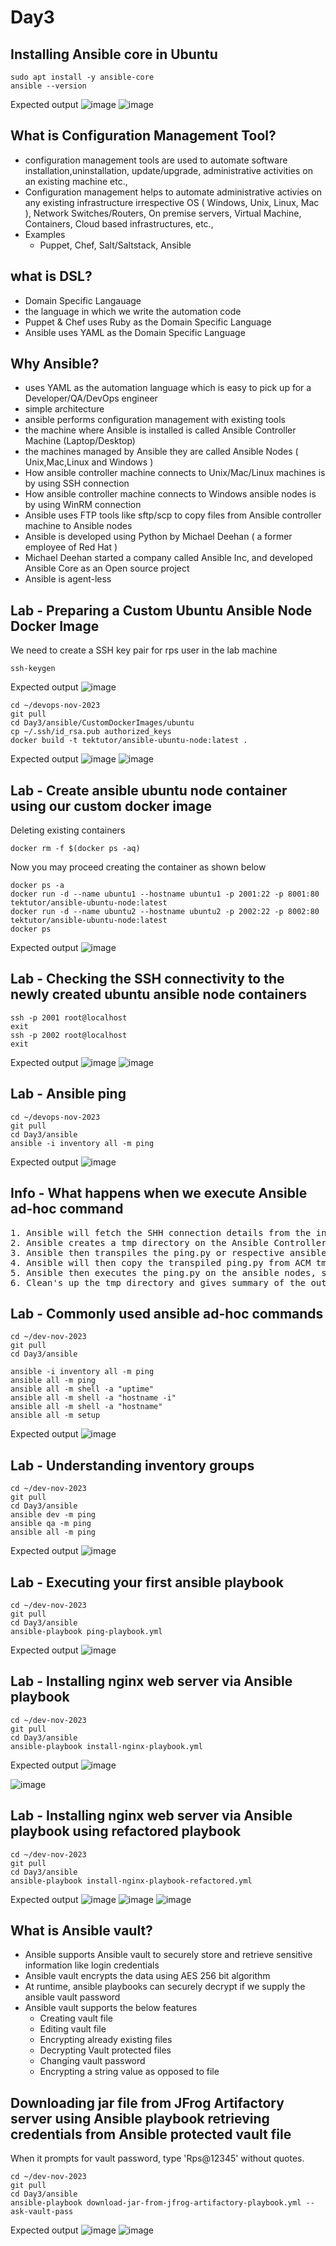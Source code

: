 # Day3

## Installing Ansible core in Ubuntu
```
sudo apt install -y ansible-core
ansible --version
```

Expected output
![image](https://github.com/tektutor/devops-nov-2023/assets/12674043/a9ae6e8b-fcda-475b-9b86-f74c6ce20b89)
![image](https://github.com/tektutor/devops-nov-2023/assets/12674043/546440e3-ab4e-4eb4-b203-af4664e6dd2a)

## What is Configuration Management Tool?
- configuration management tools are used to automate software installation,uninstallation, update/upgrade, administrative activities on an existing machine etc.,
- Configuration management helps to automate administrative activies on any existing infrastructure irrespective OS ( Windows, Unix, Linux, Mac ), Network Switches/Routers, On premise servers, Virtual Machine, Containers, Cloud based infrastructures, etc.,
- Examples
  - Puppet, Chef, Salt/Saltstack, Ansible

## what is DSL?
- Domain Specific Langauage
- the language in which we write the automation code
- Puppet & Chef uses Ruby as the Domain Specific Language
- Ansible uses YAML as the Domain Specific Language

## Why Ansible?
- uses YAML as the automation language which is easy to pick up for a Developer/QA/DevOps engineer
- simple architecture
- ansible performs configuration management with existing tools
- the machine where Ansible is installed is called Ansible Controller Machine (Laptop/Desktop)
- the machines managed by Ansible they are called Ansible Nodes ( Unix,Mac,Linux and Windows )
- How ansible controller machine connects to Unix/Mac/Linux machines is by using SSH connection
- How ansible controller machine connects to Windows ansible nodes is by using WinRM connection
- Ansible uses FTP tools like sftp/scp to copy files from Ansible controller machine to Ansible nodes
- Ansible is developed using Python by Michael Deehan ( a former employee of Red Hat )
- Michael Deehan started a company called Ansible Inc, and developed Ansible Core as an Open source project
- Ansible is agent-less

## Lab - Preparing a Custom Ubuntu Ansible Node Docker Image
We need to create a SSH key pair for rps user in the lab machine
```
ssh-keygen
```
Expected output
![image](https://github.com/tektutor/devops-nov-2023/assets/12674043/5cbb7205-100a-444e-a6d7-a8e237eab62a)

```
cd ~/devops-nov-2023
git pull
cd Day3/ansible/CustomDockerImages/ubuntu
cp ~/.ssh/id_rsa.pub authorized_keys
docker build -t tektutor/ansible-ubuntu-node:latest .
```

Expected output
![image](https://github.com/tektutor/devops-nov-2023/assets/12674043/dfad3fe6-01f5-4f38-9cfb-858da366118b)
![image](https://github.com/tektutor/devops-nov-2023/assets/12674043/57903847-9225-4962-8d44-f9f0dc7abec9)

## Lab - Create ansible ubuntu node container using our custom docker image
Deleting existing containers
```
docker rm -f $(docker ps -aq)
```

Now you may proceed creating the container as shown below
```
docker ps -a
docker run -d --name ubuntu1 --hostname ubuntu1 -p 2001:22 -p 8001:80 tektutor/ansible-ubuntu-node:latest
docker run -d --name ubuntu2 --hostname ubuntu2 -p 2002:22 -p 8002:80 tektutor/ansible-ubuntu-node:latest
docker ps
```

Expected output
![image](https://github.com/tektutor/devops-nov-2023/assets/12674043/98b46d29-1d0c-4991-a902-4e3827dd53e5)

## Lab - Checking the SSH connectivity to the newly created ubuntu ansible node containers
```
ssh -p 2001 root@localhost
exit
ssh -p 2002 root@localhost
exit
```

Expected output
![image](https://github.com/tektutor/devops-nov-2023/assets/12674043/d67d6151-471f-448a-a664-196b288bc2e6)
![image](https://github.com/tektutor/devops-nov-2023/assets/12674043/cba2a266-b937-442b-9cc9-c28a089d4a4c)


## Lab - Ansible ping
```
cd ~/devops-nov-2023
git pull
cd Day3/ansible
ansible -i inventory all -m ping
```

Expected output
![image](https://github.com/tektutor/devops-nov-2023/assets/12674043/73bf387f-1f3d-4f66-b876-d8f980f88ab2)


## Info - What happens when we execute Ansible ad-hoc command
<pre>
1. Ansible will fetch the SHH connection details from the inventory and connects to the ansible node via SSH
2. Ansible creates a tmp directory on the Ansible Controller Machine and similar tmp directory on the Ansible Nodes
3. Ansible then transpiles the ping.py or respective ansible module, it also embeds all the dependent python code to run the ping.py into the same ping.py ansible module on the local machine in the tmp directory
4. Ansible will then copy the transpiled ping.py from ACM tmp folder to the Ansible node tmp folder
5. Ansible then executes the ping.py on the ansible nodes, save the output 
6. Clean's up the tmp directory and gives summary of the output on the Ansible Controller Machine
</pre>

## Lab - Commonly used ansible ad-hoc commands
```
cd ~/dev-nov-2023
git pull
cd Day3/ansible

ansible -i inventory all -m ping
ansible all -m ping
ansible all -m shell -a "uptime"
ansible all -m shell -a "hostname -i"
ansible all -m shell -a "hostname"
ansible all -m setup
```

Expected output
![image](https://github.com/tektutor/devops-nov-2023/assets/12674043/20e11079-b5a6-463a-be60-ce3176ff1705)


## Lab - Understanding inventory groups
```
cd ~/dev-nov-2023
git pull
cd Day3/ansible
ansible dev -m ping
ansible qa -m ping
ansible all -m ping
```

Expected output
![image](https://github.com/tektutor/devops-nov-2023/assets/12674043/753b867a-dbec-470f-828b-bc6af6a0f6d4)


## Lab - Executing your first ansible playbook
```
cd ~/dev-nov-2023
git pull
cd Day3/ansible
ansible-playbook ping-playbook.yml
```

Expected output
![image](https://github.com/tektutor/devops-nov-2023/assets/12674043/5086abbe-7f20-4558-8dab-de132ec8ad03)

## Lab - Installing nginx web server via Ansible playbook
```
cd ~/dev-nov-2023
git pull
cd Day3/ansible
ansible-playbook install-nginx-playbook.yml
```

Expected output
![image](https://github.com/tektutor/devops-nov-2023/assets/12674043/90041966-8ec9-4428-8f4c-4980f3dd51f0)

![image](https://github.com/tektutor/devops-nov-2023/assets/12674043/1317edfb-ea7b-4b7e-ba5b-c600730c51d7)

## Lab - Installing nginx web server via Ansible playbook using refactored playbook
```
cd ~/dev-nov-2023
git pull
cd Day3/ansible
ansible-playbook install-nginx-playbook-refactored.yml
```

Expected output
![image](https://github.com/tektutor/devops-nov-2023/assets/12674043/41489d8e-e3c1-41bf-9333-09754f2a5a31)
![image](https://github.com/tektutor/devops-nov-2023/assets/12674043/3f4c9d14-576b-4449-b416-467d13ddfebc)
![image](https://github.com/tektutor/devops-nov-2023/assets/12674043/7f34eeb4-c71e-4d00-88b8-78d09744ce9f)

## What is Ansible vault?
- Ansible supports Ansible vault to securely store and retrieve sensitive information like login credentials
- Ansible vault encrypts the data using AES 256 bit algorithm
- At runtime, ansible playbooks can securely decrypt if we supply the ansible vault password
- Ansible vault supports the below features
  - Creating vault file
  - Editing vault file
  - Encrypting already existing files
  - Decrypting Vault protected files
  - Changing vault password
  - Encrypting a string value as opposed to file

## Downloading jar file from JFrog Artifactory server using Ansible playbook retrieving credentials from Ansible protected vault file

When it prompts for vault password, type 'Rps@12345' without quotes.
```
cd ~/dev-nov-2023
git pull
cd Day3/ansible
ansible-playbook download-jar-from-jfrog-artifactory-playbook.yml --ask-vault-pass
```

Expected output
![image](https://github.com/tektutor/devops-nov-2023/assets/12674043/ad0f3e13-1241-4111-94f6-5f1917a3006a)
![image](https://github.com/tektutor/devops-nov-2023/assets/12674043/892c47aa-04ca-408e-832a-790ce97cfef7)
